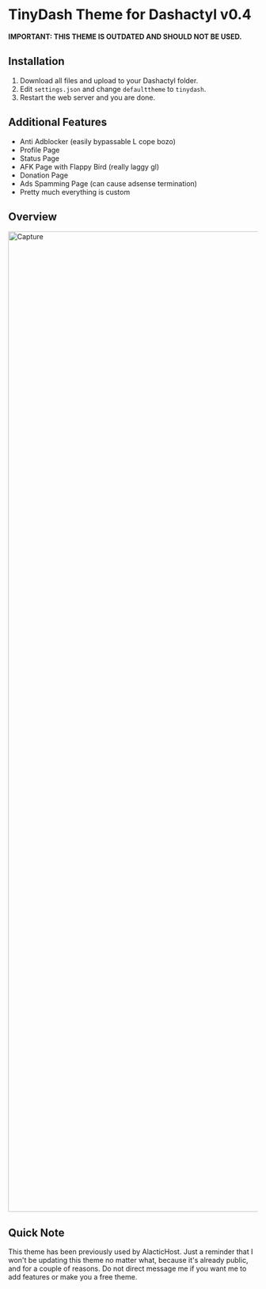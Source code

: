 # TinyDash Theme for Dashactyl v0.4

**IMPORTANT: THIS THEME IS OUTDATED AND SHOULD NOT BE USED.**

## Installation
1. Download all files and upload to your Dashactyl folder.
2. Edit `settings.json` and change `defaulttheme` to `tinydash`.
3. Restart the web server and you are done.

## Additional Features
- Anti Adblocker (easily bypassable L cope bozo)
- Profile Page
- Status Page
- AFK Page with Flappy Bird (really laggy gl)
- Donation Page
- Ads Spamming Page (can cause adsense termination)
- Pretty much everything is custom

## Overview
<img width="1980" alt="Capture" src="https://user-images.githubusercontent.com/90507395/147951056-52693e61-65f4-4d3c-9204-f068aec8cd92.PNG">

## Quick Note
This theme has been previously used by AlacticHost. Just a reminder that I won't be updating this theme no matter what, because it's already public, and for a couple of reasons. Do not direct message me if you want me to add features or make you a free theme.

